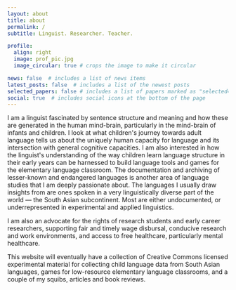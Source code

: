 ```yaml
---
layout: about
title: about
permalink: /
subtitle: Linguist. Researcher. Teacher.

profile:
  align: right
  image: prof_pic.jpg
  image_circular: true # crops the image to make it circular

news: false  # includes a list of news items
latest_posts: false  # includes a list of the newest posts
selected_papers: false # includes a list of papers marked as "selected={true}"
social: true  # includes social icons at the bottom of the page
---
```


I am a linguist fascinated by sentence structure and meaning and how these are generated in the human mind-brain, particularly in the mind-brain of infants and children. I look at what children's journey towards adult language tells us about the uniquely human capacity for language and its intersection with general cognitive capacities. I am also interested in how the linguist's understanding of the way children learn language structure in their early years can be harnessed to build language tools and games for the elementary language classroom. The documentation and archiving of lesser-known and endangered languages is another area of language studies that I am deeply passionate about. The languages I usually draw insights from are ones spoken in a very linguistically diverse part of the world — the South Asian subcontinent. Most are either undocumented, or underrepresented in experimental and applied linguistics.

I am also an advocate for the rights of research students and early career researchers, supporting fair and timely wage disbursal, conducive research and work environments, and access to free healthcare, particularly mental healthcare. 

This website will eventually have a collection of Creative Commons licensed experimental material for collecting child language data from South Asian languages, games for low-resource elementary language classrooms, and a couple of my squibs, articles and book reviews.